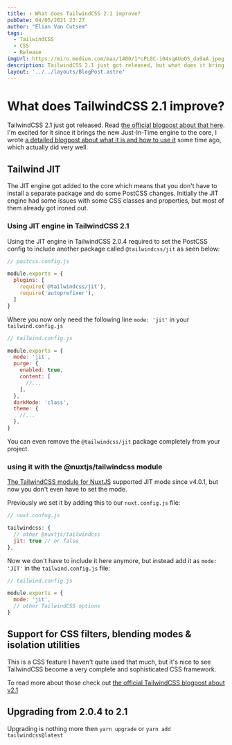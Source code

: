 ```yaml
---
title: ⬆️ What does TailwindCSS 2.1 improve?
pubDate: 04/05/2021 23:27
author: "Elian Van Cutsem"
tags:
  - TailwindCSS
  - CSS
  - Release
imgUrl: https://miro.medium.com/max/1400/1*oPL8C-i04sqAUoOS_da9aA.jpeg
description: TailwindCSS 2.1 just got released, but what does it bring and improve?
layout: '../../layouts/BlogPost.astro'
---
```


# What does TailwindCSS 2.1 improve?

TailwindCSS 2.1 just got released. Read [the official blogpost about that here](<https://blog.tailwindcss.com/tailwindcss-2-1>). I'm excited for it since it brings the new Just-In-Time engine to the core, I wrote [a detailed blogpost about what it is and how to use it](<https://www.elian.codes/blog/21-03-16-what-is-tailwindcss-jit-and-how-to-use-it>) some time ago, which actually did very well.

## Tailwind JIT

The JIT engine got added to the core which means that you don't have to install a separate package and do some PostCSS changes. Initially the JIT engine had some issues with some CSS classes and properties, but most of them already got ironed out.

### Using JIT engine in TailwindCSS 2.1

Using the JIT engine in TailwindCSS 2.0.4 required to set the PostCSS config to include another package called `@tailwindcss/jit` as seen below:

```js
// postcss.config.js

module.exports = {
  plugins: [
    require('@tailwindcss/jit'),
    require('autoprefixer'),
  ]
}
```

Where you now only need the following line `mode: 'jit'` in your `tailwind.config.js`

```js
// tailwind.config.js

module.exports = {
  mode: 'jit',
  purge: {
    enabled: true,
    content: [
      //...
    ],
  },
  darkMode: 'class',
  theme: {
    //...
  },
}
```

You can even remove the `@tailwindcss/jit` package completely from your project.

### using it with the @nuxtjs/tailwindcss module

[The TailwindCSS module for NuxtJS](<https://tailwindcss.nuxtjs.org/>) supported JIT mode since v4.0.1, but now you don't even have to set the mode.

Previously we set it by adding this to our `nuxt.config.js` file:

```js
// nuxt.confug.js

tailwindcss: {
  // other @nuxtjs/tailwindcss
  jit: true // or false
},
```

Now we don't have to include it here anymore, but instead add it as `mode: 'JIT'` in the `tailwind.config.js` file:

```js
// tailwind.config.js

module.exports = {
  mode: 'jit',
  // other TailwindCSS options
}
```

## Support for CSS filters, blending modes & isolation utilities

This is a CSS feature I haven't quite used that much, but it's nice to see TailwindCSS become a very complete and sophisticated CSS framework.

To read more about those check out [the official TailwindCSS blogpost about v2.1](<https://blog.tailwindcss.com/tailwindcss-2-1#new-filter-and-backdrop-filter-utilities>)

## Upgrading from 2.0.4 to 2.1

Upgrading is nothing more then `yarn upgrade` or `yarn add tailwindcss@latest`
